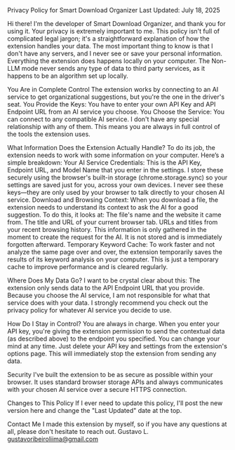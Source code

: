 Privacy Policy for Smart Download Organizer
Last Updated: July 18, 2025

Hi there! I'm the developer of Smart Download Organizer, and thank you for using it. Your privacy is extremely important to me. This policy isn't full of complicated legal jargon; it's a straightforward explanation of how the extension handles your data.
The most important thing to know is that I don't have any servers, and I never see or save your personal information. Everything the extension does happens locally on your computer. The Non-LLM mode never sends any type of data to third party services, as it happens to be an algorithm set up locally.

You Are in Complete Control
The extension works by connecting to an AI service to get organizational suggestions, but you're the one in the driver's seat.
You Provide the Keys: You have to enter your own API Key and API Endpoint URL from an AI service you choose.
You Choose the Service: You can connect to any compatible AI service. I don't have any special relationship with any of them.
This means you are always in full control of the tools the extension uses.

What Information Does the Extension Actually Handle?
To do its job, the extension needs to work with some information on your computer. Here’s a simple breakdown:
Your AI Service Credentials: This is the API Key, Endpoint URL, and Model Name that you enter in the settings. I store these securely using the browser's built-in storage (chrome.storage.sync) so your settings are saved just for you, across your own devices. I never see these keys—they are only used by your browser to talk directly to your chosen AI service.
Download and Browsing Context: When you download a file, the extension needs to understand its context to ask the AI for a good suggestion. To do this, it looks at:
The file's name and the website it came from.
The title and URL of your current browser tab.
URLs and titles from your recent browsing history.
This information is only gathered in the moment to create the request for the AI. It is not stored and is immediately forgotten afterward.
Temporary Keyword Cache: To work faster and not analyze the same page over and over, the extension temporarily saves the results of its keyword analysis on your computer. This is just a temporary cache to improve performance and is cleared regularly.

Where Does My Data Go?
I want to be crystal clear about this: The extension only sends data to the API Endpoint URL that you provide.
Because you choose the AI service, I am not responsible for what that service does with your data. I strongly recommend you check out the privacy policy for whatever AI service you decide to use.

How Do I Stay in Control?
You are always in charge.
When you enter your API key, you're giving the extension permission to send the contextual data (as described above) to the endpoint you specified. You can change your mind at any time. Just delete your API key and settings from the extension's options page. This will immediately stop the extension from sending any data.

Security
I've built the extension to be as secure as possible within your browser. It uses standard browser storage APIs and always communicates with your chosen AI service over a secure HTTPS connection.

Changes to This Policy
If I ever need to update this policy, I'll post the new version here and change the "Last Updated" date at the top.

Contact Me
I made this extension by myself, so if you have any questions at all, please don't hesitate to reach out.
Gustavo L.
gustavoribeiroliima@gmail.com